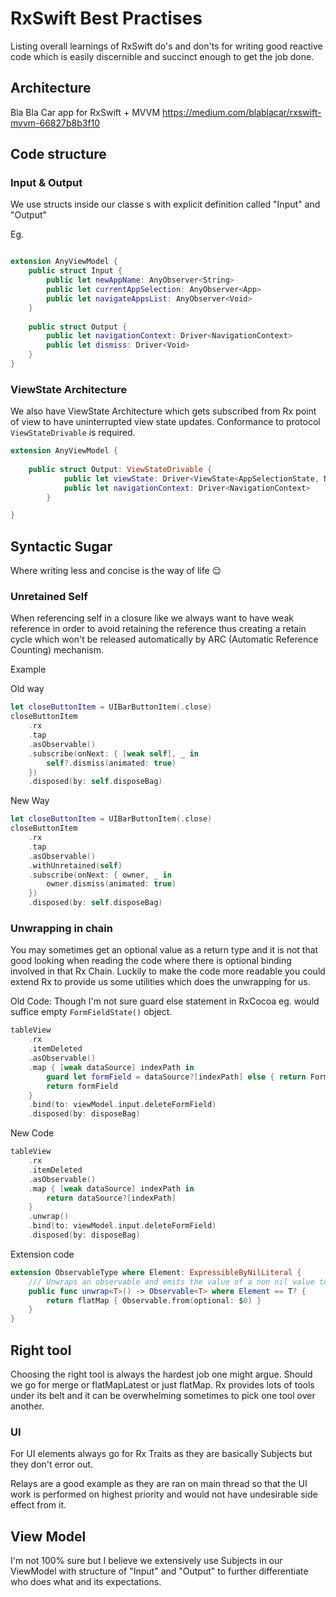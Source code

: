# RxSwift Best Practises

Listing overall learnings of RxSwift do's and don'ts for writing good reactive code which is easily discernible and succinct enough to get the job done.

## Architecture


Bla Bla Car app for RxSwift + MVVM
https://medium.com/blablacar/rxswift-mvvm-66827b8b3f10

## Code structure

### Input & Output

We use structs inside our classe
s with explicit definition called "Input" and "Output"

Eg.
```swift

extension AnyViewModel {
    public struct Input {
        public let newAppName: AnyObserver<String>
        public let currentAppSelection: AnyObserver<App>
        public let navigateAppsList: AnyObserver<Void>
    }
    
    public struct Output {
        public let navigationContext: Driver<NavigationContext>
        public let dismiss: Driver<Void>
    }
}

```


### ViewState Architecture

We also have ViewState Architecture which gets subscribed from Rx point of view to have uninterrupted view state updates. Conformance to protocol `ViewStateDrivable` is required.

```swift
extension AnyViewModel {
	
	public struct Output: ViewStateDrivable {
	        public let viewState: Driver<ViewState<AppSelectionState, Never, Never, Never>>
	        public let navigationContext: Driver<NavigationContext>
	    }

}
```


## Syntactic Sugar

Where writing less and concise is the way of life 😌

### Unretained Self
When referencing self in a closure like we always want to have weak reference in order to avoid retaining the reference thus creating a retain cycle which won't be released automatically by ARC (Automatic Reference Counting) mechanism.

Example

Old way
```swift
let closeButtonItem = UIBarButtonItem(.close)
closeButtonItem
    .rx
    .tap
    .asObservable()
    .subscribe(onNext: { [weak self], _ in
        self?.dismiss(animated: true)
    })
    .disposed(by: self.disposeBag)
```


New Way
```swift
let closeButtonItem = UIBarButtonItem(.close)
closeButtonItem
    .rx
    .tap
    .asObservable()
    .withUnretained(self)
    .subscribe(onNext: { owner, _ in
        owner.dismiss(animated: true)
    })
    .disposed(by: self.disposeBag)
```



### Unwrapping in chain

You may sometimes get an optional value as a return type and it is not that good looking when reading the code where there is optional binding involved in that Rx Chain.
Luckily to make the code more readable you could extend Rx to provide us some utilities which does the unwrapping for us.


Old Code: Though I'm not sure guard else statement in RxCocoa eg. would suffice empty `FormFieldState()` object.

```swift
tableView
    .rx
    .itemDeleted
    .asObservable()
    .map { [weak dataSource] indexPath in
        guard let formField = dataSource?[indexPath] else { return FormFieldState() } // Optional unwrap
        return formField
    }
    .bind(to: viewModel.input.deleteFormField)
    .disposed(by: disposeBag)
```

New Code
```swift
tableView
    .rx
    .itemDeleted
    .asObservable()
    .map { [weak dataSource] indexPath in
        return dataSource?[indexPath]
    }
    .unwrap()
    .bind(to: viewModel.input.deleteFormField)
    .disposed(by: disposeBag)
```

Extension code
```swift
extension ObservableType where Element: ExpressibleByNilLiteral {
    /// Unwraps an observable and emits the value of a non nil value to the Rx stream, or stops the stream if the value is nil.
    public func unwrap<T>() -> Observable<T> where Element == T? {
        return flatMap { Observable.from(optional: $0) }
    }
}
```


## Right tool

Choosing the right tool is always the hardest job one might argue. Should we go for merge or flatMapLatest or just flatMap. Rx provides lots of tools under its belt and it can be overwhelming sometimes to pick one tool over another.

### UI

For UI elements always go for Rx Traits as they are basically Subjects but they don't error out.

Relays are a good example as they are ran on main thread so that the UI work is performed on highest priority and would not have undesirable side effect from it.


## View Model

I'm not 100% sure but I believe we extensively use Subjects in our ViewModel with structure of "Input" and "Output" to further differentiate who does what and its expectations.




